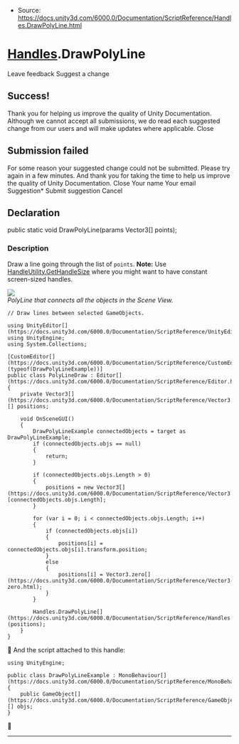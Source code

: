 * Source: https://docs.unity3d.com/6000.0/Documentation/ScriptReference/Handles.DrawPolyLine.html

#  [Handles](https://docs.unity3d.com/6000.0/Documentation/ScriptReference/Handles.html).DrawPolyLine
Leave feedback
Suggest a change
## Success!
Thank you for helping us improve the quality of Unity Documentation. Although we cannot accept all submissions, we do read each suggested change from our users and will make updates where applicable.
Close
## Submission failed
For some reason your suggested change could not be submitted. Please <a>try again</a> in a few minutes. And thank you for taking the time to help us improve the quality of Unity Documentation.
Close
Your name Your email Suggestion* Submit suggestion
Cancel
## Declaration
public static void DrawPolyLine(params Vector3[] points); 
### Description
Draw a line going through the list of `points`.
**Note:** Use [HandleUtility.GetHandleSize](https://docs.unity3d.com/6000.0/Documentation/ScriptReference/HandleUtility.GetHandleSize.html) where you might want to have constant screen-sized handles.  
  
![](https://docs.unity3d.com/6000.0/Documentation/StaticFiles/ScriptRefImages/DrawPolyLine.png)  
_PolyLine that connects all the objects in the Scene View._
```
// Draw lines between selected GameObjects.  
  
using UnityEditor[](https://docs.unity3d.com/6000.0/Documentation/ScriptReference/UnityEditor.html);
using UnityEngine;
using System.Collections;  
  
[CustomEditor[](https://docs.unity3d.com/6000.0/Documentation/ScriptReference/CustomEditor.html)(typeof(DrawPolyLineExample))]
public class PolyLineDraw : Editor[](https://docs.unity3d.com/6000.0/Documentation/ScriptReference/Editor.html)
{
    private Vector3[](https://docs.unity3d.com/6000.0/Documentation/ScriptReference/Vector3.html)[] positions;  
  
    void OnSceneGUI()
    {
        DrawPolyLineExample connectedObjects = target as DrawPolyLineExample;
        if (connectedObjects.objs == null)
        {
            return;
        }  
  
        if (connectedObjects.objs.Length > 0)
        {
            positions = new Vector3[](https://docs.unity3d.com/6000.0/Documentation/ScriptReference/Vector3.html)[connectedObjects.objs.Length];
        }  
  
        for (var i = 0; i < connectedObjects.objs.Length; i++)
        {
            if (connectedObjects.objs[i])
            {
                positions[i] = connectedObjects.objs[i].transform.position;
            }
            else
            {
                positions[i] = Vector3.zero[](https://docs.unity3d.com/6000.0/Documentation/ScriptReference/Vector3-zero.html);
            }
        }  
  
        Handles.DrawPolyLine[](https://docs.unity3d.com/6000.0/Documentation/ScriptReference/Handles.DrawPolyLine.html)(positions);
    }
}

```

And the script attached to this handle:
```
using UnityEngine;  
  
public class DrawPolyLineExample : MonoBehaviour[](https://docs.unity3d.com/6000.0/Documentation/ScriptReference/MonoBehaviour.html)
{
    public GameObject[](https://docs.unity3d.com/6000.0/Documentation/ScriptReference/GameObject.html)[] objs;
}

```

* * *
